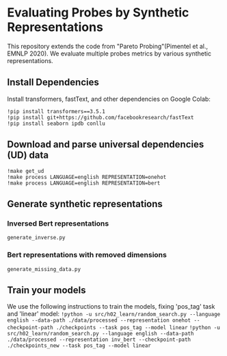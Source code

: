 # Evaluating Probes by Synthetic Representations

This repository extends the code from "Pareto Probing"(Pimentel et al., EMNLP 2020). We evaluate multiple probes metrics by various synthetic representations.

## Install Dependencies

Install transformers, fastText, and other dependencies on Google Colab:
```
!pip install transformers==3.5.1
!pip install git+https://github.com/facebookresearch/fastText
!pip install seaborn ipdb conllu

```

## Download and parse universal dependencies (UD) data

```
!make get_ud
!make process LANGUAGE=english REPRESENTATION=onehot
!make process LANGUAGE=english REPRESENTATION=bert
```

## Generate synthetic representations

### Inversed Bert representations

`generate_inverse.py` 

### Bert representations with removed dimensions

`generate_missing_data.py`

## Train your models

We use the following instructions to train the models, fixing 'pos_tag' task and 'linear' model:
```!python -u src/h02_learn/random_search.py --language english --data-path ./data/processed --representation onehot --checkpoint-path ./checkpoints --task pos_tag --model linear```
```!python -u src/h02_learn/random_search.py --language english --data-path ./data/processed --representation inv_bert --checkpoint-path ./checkpoints_new --task pos_tag --model linear```


